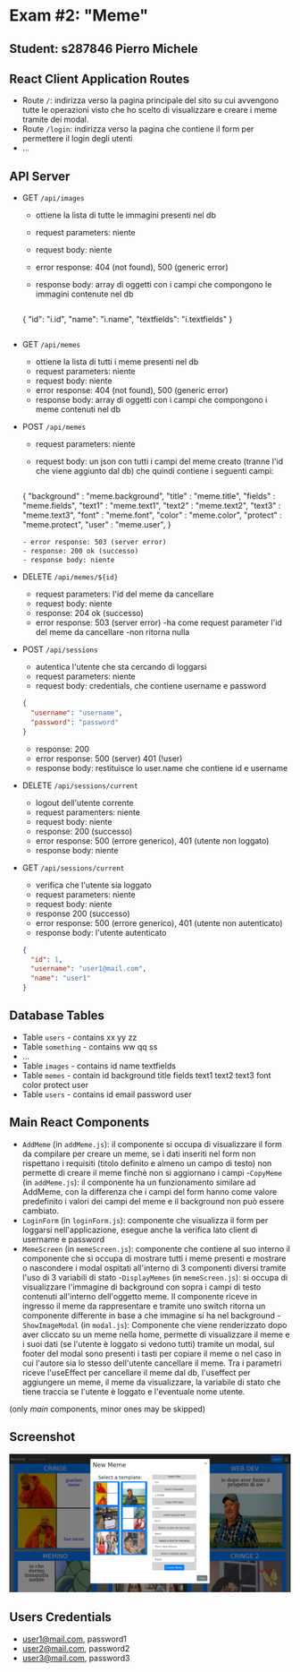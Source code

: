 # Exam #2: "Meme"
## Student: s287846 Pierro Michele 

## React Client Application Routes

- Route `/`: indirizza verso la pagina principale del sito su cui avvengono tutte le operazioni visto che ho scelto di visualizzare e creare i meme tramite dei modal.
- Route `/login`: indirizza verso la pagina che contiene il form per permettere il login degli utenti
- ...

## API Server


- GET `/api/images`
  - ottiene la lista di tutte le immagini presenti nel db
  - request parameters: niente
  - request body: niente
  - error response: 404 (not found), 500 (generic error)
  - response body: array di oggetti con i campi che compongono le immagini contenute nel db
  
    ``` JSON
  {
   "id": "i.id", "name": "i.name", "textfields": "i.textfields"
  }
  ```

- GET `/api/memes`
  - ottiene la lista di tutti i meme presenti nel db
  - request parameters: niente
  - request body: niente
  - error response: 404 (not found), 500 (generic error)
  - response body: array di oggetti con i campi che compongono i meme contenuti nel db
- POST `/api/memes`
  - request parameters: niente
  - request body: un json con tutti i campi del meme creato (tranne l'id che viene aggiunto dal db)  che quindi contiene i seguenti campi:


    ``` JSON
  {
    "background" : "meme.background",
    "title" : "meme.title",
    "fields" : "meme.fields",
    "text1" : "meme.text1",
    "text2" : "meme.text2",
    "text3" : "meme.text3",
    "font" : "meme.font",
    "color" : "meme.color",
    "protect" : "meme.protect",
    "user" : "meme.user",
  }
  ```
  - error response: 503 (server error)
  - response: 200 ok (successo)
  - response body: niente
- DELETE `/api/memes/${id}`
  - request parameters: l'id del meme da cancellare
  - request body: niente
  - response: 204 ok  (successo)
  - error response: 503 (server error)
  -ha come request parameter l'id del meme da cancellare
  -non ritorna nulla
- POST `/api/sessions`
  - autentica l'utente che sta cercando di loggarsi
  - request parameters: niente
  - request body: credentials, che contiene username e password
  ``` JSON
  {
    "username": "username",
    "password": "password"
  }
  ```
  - response: 200
  - error response: 500 (server) 401 (!user)
  - response body: restituisce lo user.name che contiene id e username

- DELETE `/api/sessions/current`
  - logout dell'utente corrente
  - request paramenters: niente
  - request body: niente
  - response: 200 (successo)
  - error response: 500 (errore generico), 401 (utente non loggato) 
  - response body: niente
- GET `/api/sessions/current`
  - verifica che l'utente sia loggato
  - request parameters: niente
  - request body: niente
  - response 200 (successo)
  - error response: 500 (errore generico), 401 (utente non autenticato)
  - response body: l'utente autenticato
  ``` JSON
  {
    "id": 1,
    "username": "user1@mail.com", 
    "name": "user1"
  }
  ```

## Database Tables

- Table `users` - contains xx yy zz
- Table `something` - contains ww qq ss
- ...
- Table `images` - contains id name textfields
- Table `memes` - contain id background title fields text1 text2 text3 font color protect user
- Table `users` - contains id email password user

## Main React Components

- `AddMeme` (in `addMeme.js`): il componente si occupa di visualizzare il form da compilare per creare un meme, se i dati inseriti nel form non rispettano i requisiti (titolo definito e almeno un campo di testo) non permette di creare il meme finchè non si aggiornano i campi
-`CopyMeme` (in `addMeme.js`): il componente ha un funzionamento similare ad AddMeme, con la differenza che i campi del form hanno come valore predefinito i valori dei campi del meme e il background non può essere cambiato.
- `LoginForm` (in `loginForm.js`): componente che visualizza il form per loggarsi nell'applicazione, esegue anche la verifica lato client di username e password
- `MemeScreen` (in `memeScreen.js`): componente che contiene al suo interno il componente che si occupa di mostrare tutti i meme presenti e mostrare o nascondere i modal ospitati all'interno di 3 componenti diversi tramite l'uso di 3 variabili di stato
-`DisplayMemes` (in `memeScreen.js`): si occupa di visualizzare l'immagine di background con sopra i campi di testo contenuti all'interno dell'oggetto meme. Il componente riceve in ingresso il meme da rappresentare e tramite uno switch ritorna un componente differente in base a che immagine si ha nel background
-`ShowImageModal` (in `modal.js`): Componente che viene renderizzato dopo aver cliccato su un meme nella home, permette di visualizzare il meme e i suoi dati (se l'utente è loggato si vedono tutti) tramite un modal, sul footer del modal sono presenti i tasti per copiare il meme o nel caso in cui l'autore sia lo stesso dell'utente cancellare il meme. Tra i parametri riceve l'useEffect per cancellare il meme dal db, l'useffect per aggiungere un meme, il meme da visualizzare, la variabile di stato che tiene traccia se l'utente è loggato e l'eventuale nome utente.

(only _main_ components, minor ones may be skipped)

## Screenshot

![Screenshot](./screenshot.jpg)

## Users Credentials

- user1@mail.com, password1 
- user2@mail.com, password2 
- user3@mail.com, password3
